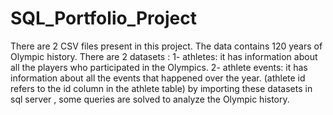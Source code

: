 # SQL_Portfolio_Project
There are 2 CSV files present in this project. The data contains 120 years of Olympic history. There are 2 datasets :
1- athletes: it has information about all the players who participated in the Olympics.
2- athlete events: it has information about all the events that happened over the year. (athlete id refers to the id column in the athlete table)
by importing these datasets in sql server , some queries are solved to analyze the Olympic history.
